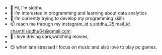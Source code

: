 - 👋 Hi, I’m siddhu
- 👀 I’m interested in programming and learning about data analytics
- 🌱 I’m currently trying to develop my programming skills
- 📫  reach me through my instagram_id s.siddhu_25,mail_id shanthisiddhu64@gmail.com
- 🚗 i love driving cars,watching movies,
- 
- 😌 when iam stressed i focus on  music and also love to play pc games.

<!---
siddhu2529/siddhu2529 is a ✨ special ✨ repository because its `README.md` (this file) appears on your GitHub profile.
You can click the Preview link to take a look at your changes.
--->

